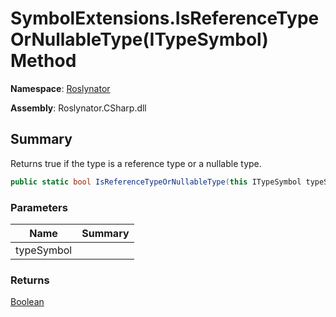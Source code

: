 # SymbolExtensions\.IsReferenceTypeOrNullableType\(ITypeSymbol\) Method

**Namespace**: [Roslynator](../../README.md)

**Assembly**: Roslynator\.CSharp\.dll

## Summary

Returns true if the type is a reference type or a nullable type\.

```csharp
public static bool IsReferenceTypeOrNullableType(this ITypeSymbol typeSymbol)
```

### Parameters

| Name | Summary |
| ---- | ------- |
| typeSymbol | |

### Returns

[Boolean](https://docs.microsoft.com/en-us/dotnet/api/system.boolean)

